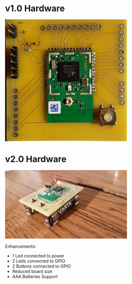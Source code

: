 # v1.0 Hardware 

<img src="res/board_v1.0.jpg" alt="v1.0 board picture" width="400px"/>

# v2.0 Hardware
<img src="res/board_v2.0.jpg" alt="v2.0 board picture" width="400px"/>
<!--<img src="kw2xd_module_pinout.png" alt="KW2xD module pinout" width="400px"/>-->

Enhancements: 

- 1 Led connected to power
- 2 Leds connected to GPIO
- 2 Buttons connected to GPIO
- Reduced board size
- AAA Batteries Support
